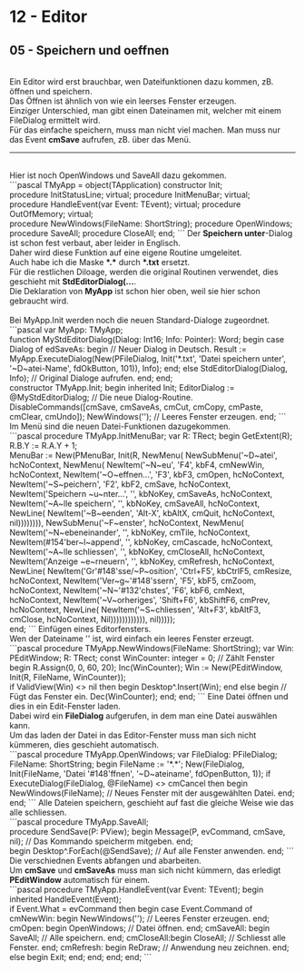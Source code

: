 # 12 - Editor
## 05 - Speichern und oeffnen
<br>
Ein Editor wird erst brauchbar, wen Dateifunktionen dazu kommen, zB. öffnen und speichern.<br>
Das Öffnen ist ähnlich von wie ein leerses Fenster erzeugen.<br>
Einziger Unterschied, man gibt einen Dateinamen mit, welcher mit einem FileDialog ermittelt wird.<br>
Für das einfache speichern, muss man nicht viel machen. Man muss nur das Event <b>cmSave</b> aufrufen, zB. über das Menü.<br>
<hr><br>
Hier ist noch OpenWindows und SaveAll dazu gekommen.<br>
```pascal
  TMyApp = object(TApplication)
    constructor Init;
<br>
    procedure InitStatusLine; virtual;
    procedure InitMenuBar; virtual;
<br>
    procedure HandleEvent(var Event: TEvent); virtual;
    procedure OutOfMemory; virtual;
<br>
    procedure NewWindows(FileName: ShortString);
    procedure OpenWindows;
    procedure SaveAll;
    procedure CloseAll;
  end;
```
Der <b>Speichern unter</b>-Dialog ist schon fest verbaut, aber leider in Englisch.<br>
Daher wird diese Funktion auf eine eigene Routine umgeleitet.<br>
Auch habe ich die Maske <b>*.*</b> durch <b>*.txt</b> ersetzt.<br>
Für die restlichen Diloage, werden die original Routinen verwendet, dies geschieht mit <b>StdEditorDialog(...</b>.<br>
Die Deklaration von <b>MyApp</b> ist schon hier oben, weil sie hier schon gebraucht wird.<br>
<br>
Bei MyApp.Init werden noch die neuen Standard-Dialoge zugeordnet.<br>
```pascal
var
  MyApp: TMyApp;
<br>
  function MyStdEditorDialog(Dialog: Int16; Info: Pointer): Word;
  begin
    case Dialog of
      edSaveAs: begin                 // Neuer Dialog in Deutsch.
        Result := MyApp.ExecuteDialog(New(PFileDialog, Init('*.txt', 'Datei speichern unter', '~D~atei-Name', fdOkButton, 101)), Info);
      end;
    else
      StdEditorDialog(Dialog, Info);  // Original Dialoge aufrufen.
    end;
  end;
<br>
  constructor TMyApp.Init;
  begin
    inherited Init;
    EditorDialog := @MyStdEditorDialog; // Die neue Dialog-Routine.
    DisableCommands([cmSave, cmSaveAs, cmCut, cmCopy, cmPaste, cmClear, cmUndo]);
    NewWindows('');                     // Leeres Fenster erzeugen.
  end;
```
Im Menü sind die neuen Datei-Funktionen dazugekommen.<br>
```pascal
  procedure TMyApp.InitMenuBar;
  var
    R: TRect;
  begin
    GetExtent(R);
    R.B.Y := R.A.Y + 1;
<br>
    MenuBar := New(PMenuBar, Init(R, NewMenu(
      NewSubMenu('~D~atei', hcNoContext, NewMenu(
        NewItem('~N~eu', 'F4', kbF4, cmNewWin, hcNoContext,
        NewItem('~O~effnen...', 'F3', kbF3, cmOpen, hcNoContext,
        NewItem('~S~peichern', 'F2', kbF2, cmSave, hcNoContext,
        NewItem('Speichern ~u~nter...', '', kbNoKey, cmSaveAs, hcNoContext,
        NewItem('~A~lle speichern', '', kbNoKey, cmSaveAll, hcNoContext,
        NewLine(
        NewItem('~B~eenden', 'Alt-X', kbAltX, cmQuit, hcNoContext, nil)))))))),
      NewSubMenu('~F~enster', hcNoContext, NewMenu(
        NewItem('~N~ebeneinander', '', kbNoKey, cmTile, hcNoContext,
        NewItem(#154'ber~l~append', '', kbNoKey, cmCascade, hcNoContext,
        NewItem('~A~lle schliessen', '', kbNoKey, cmCloseAll, hcNoContext,
        NewItem('Anzeige ~e~rneuern', '', kbNoKey, cmRefresh, hcNoContext,
        NewLine(
        NewItem('Gr'#148'sse/~P~osition', 'Ctrl+F5', kbCtrlF5, cmResize, hcNoContext,
        NewItem('Ver~g~'#148'ssern', 'F5', kbF5, cmZoom, hcNoContext,
        NewItem('~N~'#132'chstes', 'F6', kbF6, cmNext, hcNoContext,
        NewItem('~V~orheriges', 'Shift+F6', kbShiftF6, cmPrev, hcNoContext,
        NewLine(
        NewItem('~S~chliessen', 'Alt+F3', kbAltF3, cmClose, hcNoContext, Nil)))))))))))), nil)))));
<br>
  end;
```
Einfügen eines Editorfensters.<br>
Wen der Dateiname '' ist, wird einfach ein leeres Fenster erzeugt.<br>
```pascal
  procedure TMyApp.NewWindows(FileName: ShortString);
  var
    Win: PEditWindow;
    R: TRect;
  const
    WinCounter: integer = 0;      // Zählt Fenster
  begin
    R.Assign(0, 0, 60, 20);
    Inc(WinCounter);
    Win := New(PEditWindow, Init(R, FileName, WinCounter));
<br>
    if ValidView(Win) <> nil then begin
      Desktop^.Insert(Win);
    end else begin                // Fügt das Fenster ein.
      Dec(WinCounter);
    end;
  end;
```
Eine Datei öffnen und dies in ein Edit-Fenster laden.<br>
Dabei wird ein <b>FileDialog</b> aufgerufen, in dem man eine Datei auswählen kann.<br>
Um das laden der Datei in das Editor-Fenster  muss man sich nicht kümmeren, dies geschieht automatisch.<br>
```pascal
  procedure TMyApp.OpenWindows;
  var
    FileDialog: PFileDialog;
    FileName: ShortString;
  begin
    FileName := '*.*';
    New(FileDialog, Init(FileName, 'Datei '#148'ffnen', '~D~ateiname', fdOpenButton, 1));
    if ExecuteDialog(FileDialog, @FileName) <> cmCancel then begin
      NewWindows(FileName); // Neues Fenster mit der ausgewählten Datei.
    end;
  end;
```
Alle Dateien speichern, geschieht auf fast die gleiche Weise wie das alle schliessen.<br>
```pascal
  procedure TMyApp.SaveAll;
<br>
    procedure SendSave(P: PView);
    begin
      Message(P, evCommand, cmSave, nil); // Das Kommando speicherm mitgeben.
    end;
<br>
  begin
    Desktop^.ForEach(@SendSave);          // Auf alle Fenster anwenden.
  end;
```
Die verschiednen Events abfangen und abarbeiten.<br>
Um <b>cmSave</b> und <b>cmSaveAs</b> muss man sich nicht kümmern, das erledigt <b>PEditWindow</b> automatisch für einem.<br>
```pascal
  procedure TMyApp.HandleEvent(var Event: TEvent);
  begin
    inherited HandleEvent(Event);
<br>
    if Event.What = evCommand then begin
      case Event.Command of
        cmNewWin: begin
          NewWindows('');   // Leeres Fenster erzeugen.
        end;
        cmOpen: begin
          OpenWindows;      // Datei öffnen.
        end;
        cmSaveAll: begin
          SaveAll;          // Alle speichern.
        end;
        cmCloseAll:begin
          CloseAll;         // Schliesst alle Fenster.
        end;
        cmRefresh: begin
          ReDraw;           // Anwendung neu zeichnen.
        end;
        else begin
          Exit;
        end;
      end;
    end;
  end;
```
<br>
